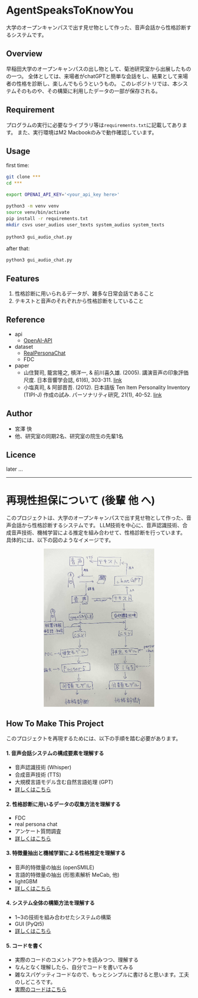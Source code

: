 # AgentSpeaksToKnowYou
大学のオープンキャンパスで出す見せ物として作った、音声会話から性格診断するシステムです。

<!-- image or gif -->

## Overview
早稲田大学のオープンキャンパスの出し物として、菊池研究室から出展したものの一つ。
全体としては、来場者がchatGPTと簡単な会話をし、結果として来場者の性格を診断し、楽しんでもらうというもの。
このレポジトリでは、本システムそのものや、その構築に利用したデータの一部が保存される。

## Requirement
プログラムの実行に必要なライブラリ等は`requirements.txt`に記載してあります。
また、実行環境はM2 Macbookのみで動作確認しています。

## Usage
first time:
```bash
git clone ***
cd ***
```
```bash
export OPENAI_API_KEY='<your_api_key here>'
```
```bash
python3 -m venv venv
source venv/bin/activate
pip install -r requirements.txt
mkdir csvs user_audios user_texts system_audios system_texts

python3 gui_audio_chat.py
```

after that:
```bash
python3 gui_audio_chat.py
```

## Features
1. 性格診断に用いられるデータが、雑多な日常会話であること
1. テキストと音声のそれぞれから性格診断をしていること

## Reference
- api
	- [OpenAI-API](https://openai.com/index/openai-api/)
- dataset
	- [RealPersonaChat](https://github.com/nu-dialogue/real-persona-chat)
	- FDC
- paper
	- 山住賢司, 籠宮隆之, 槙洋一, & 前川喜久雄. (2005). 講演音声の印象評価尺度. 日本音響学会誌, 61(6), 303-311. [link](https://www.jstage.jst.go.jp/article/jasj/61/6/61_KJ00003301328/_pdf#page=1.00)
	- 小塩真司, & 阿部晋吾. (2012). 日本語版 Ten Item Personality Inventory (TIPI-J) 作成の試み. パーソナリティ研究, 21(1), 40-52. [link](https://www.jstage.jst.go.jp/article/personality/21/1/21_40/_pdf/-char/ja)

## Author
- 宮澤 快
- 他、研究室の同期2名、研究室の院生の先輩1名

## Licence
later ...

---
# 再現性担保について (後輩 他 へ)
このプロジェクトは、大学のオープンキャンパスで出す見せ物として作った、音声会話から性格診断するシステムです。
LLM技術を中心に、音声認識技術、合成音声技術、機械学習による推定を組み合わせて、性格診断を行っています。
具体的には、以下の図のようなイメージです。

<div style="text-align: center;">
	<img src="./documents/images/system.jpg" width="300">
</div>

## How To Make This Project
このプロジェクトを再現するためには、以下の手順を踏む必要があります。

#### 1. 音声会話システムの構成要素を理解する
- 音声認識技術 (Whisper)
- 合成音声技術 (TTS)
- 大規模言語モデル含む自然言語処理 (GPT)
- [詳しくはこちら](./documents/audio_chat.md)

#### 2. 性格診断に用いるデータの収集方法を理解する
- FDC
- real persona chat
- アンケート質問調査
- [詳しくはこちら](./documents/dataset.md)

#### 3. 特徴量抽出と機械学習による性格推定を理解する
- 音声的特徴量の抽出 (openSMILE)
- 言語的特徴量の抽出 (形態素解析 MeCab, 他)
- lightGBM
- [詳しくはこちら](./documents/prediction.md)

#### 4. システム全体の構築方法を理解する
- 1~3の技術を組み合わせたシステムの構築
- GUI (PyQt5)
- [詳しくはこちら](./documents/system.md)

#### 5. コードを書く
- 実際のコードのコメントアウトを読みつつ、理解する
- なんとなく理解したら、自分でコードを書いてみる
- 雑なスパゲッティコードなので、もっとシンプルに書けると思います。工夫のしどころです。
- [実際のコードはこちら](./gui_audio_chat.py)
